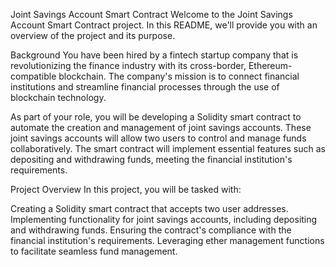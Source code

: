 Joint Savings Account Smart Contract
Welcome to the Joint Savings Account Smart Contract project. In this README, we'll provide you with an overview of the project and its purpose.

Background
You have been hired by a fintech startup company that is revolutionizing the finance industry with its cross-border, Ethereum-compatible blockchain. The company's mission is to connect financial institutions and streamline financial processes through the use of blockchain technology.

As part of your role, you will be developing a Solidity smart contract to automate the creation and management of joint savings accounts. These joint savings accounts will allow two users to control and manage funds collaboratively. The smart contract will implement essential features such as depositing and withdrawing funds, meeting the financial institution's requirements.

Project Overview
In this project, you will be tasked with:

Creating a Solidity smart contract that accepts two user addresses.
Implementing functionality for joint savings accounts, including depositing and withdrawing funds.
Ensuring the contract's compliance with the financial institution's requirements.
Leveraging ether management functions to facilitate seamless fund management.
